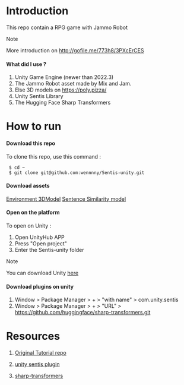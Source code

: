 # Introduction
This repo contain a RPG game with Jammo Robot

>[!NOTE]
>More introduction on http://gofile.me/773h8/3PXcErCES

#### What did I use ?

1. Unity Game Engine (newer than 2022.3)
2. The Jammo Robot asset made by Mix and Jam.
3. Else 3D models on https://poly.pizza/ 
4. Unity Sentis Library
5. The Hugging Face Sharp Transformers



# How to run 

#### Download this repo

To clone this repo, use this command : 

```
 $ cd ~
 $ git clone git@github.com:wennnny/Sentis-unity.git
```

#### Download assets
[Environment 3DModel](http://gofile.me/773h8/Y2wRIsbiG)
[Sentence Similarity model](http://gofile.me/773h8/5aZTBdf73)

#### Open on the platform

To open on Unity :

1. Open UnityHub APP
2. Press "Open project"
3. Enter the Sentis-unity folder

>[!NOTE]
>You can download Unity [here](https://unity.com/cn/download)

#### Download plugins on unity
1. Window > Package Manager > + > "with name" > com.unity.sentis
2. Window > Package Manager > + > "URL" > https://github.com/huggingface/sharp-transformers.git



# Resources 

1. [Original Tutorial repo](https://thomassimonini.medium.com/building-a-smart-robot-ai-using-hugging-face-and-unity-a78724810545)

2. [unity sentis plugin](https://unity.com/cn/products/sentis)
3. [sharp-transformers](https://github.com/huggingface/sharp-transformers.git)



